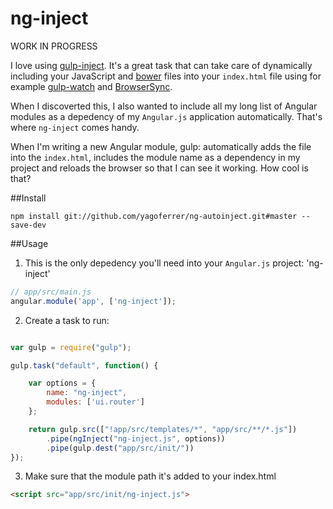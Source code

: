 ng-inject
=============

WORK IN PROGRESS


I love using [gulp-inject](https://github.com/klei/gulp-inject). It's a great task that can take care of dynamically including your JavaScript and [bower](https://github.com/bower/bower) files into your `index.html` file using for example [gulp-watch](https://github.com/floatdrop/gulp-watch) and [BrowserSync](https://github.com/shakyShane/browser-sync).

When I discoverted this, I also wanted to include all my long list of Angular modules as a depedency of my `Angular.js` application automatically. That's where `ng-inject` comes handy. 

When I'm writing a new Angular module, gulp: automatically adds the file into the `index.html`, includes the module name as a dependency in my project and reloads the browser so that I can see it working. How cool is that?


##Install
```
npm install git://github.com/yagoferrer/ng-autoinject.git#master --save-dev
```

##Usage

1) This is the only depedency you'll need into your `Angular.js` project: 'ng-inject'
```javascript
// app/src/main.js
angular.module('app', ['ng-inject']);
```


2) Create a task to run:


```javascript

var gulp = require("gulp");

gulp.task("default", function() {

    var options = {
        name: "ng-inject",
        modules: ['ui.router']
    };

    return gulp.src(["!app/src/templates/*", "app/src/**/*.js"])
        .pipe(ngInject("ng-inject.js", options))
        .pipe(gulp.dest("app/src/init/"))
});
```

3) Make sure that the module path it's added to your index.html
```html
<script src="app/src/init/ng-inject.js">
```
